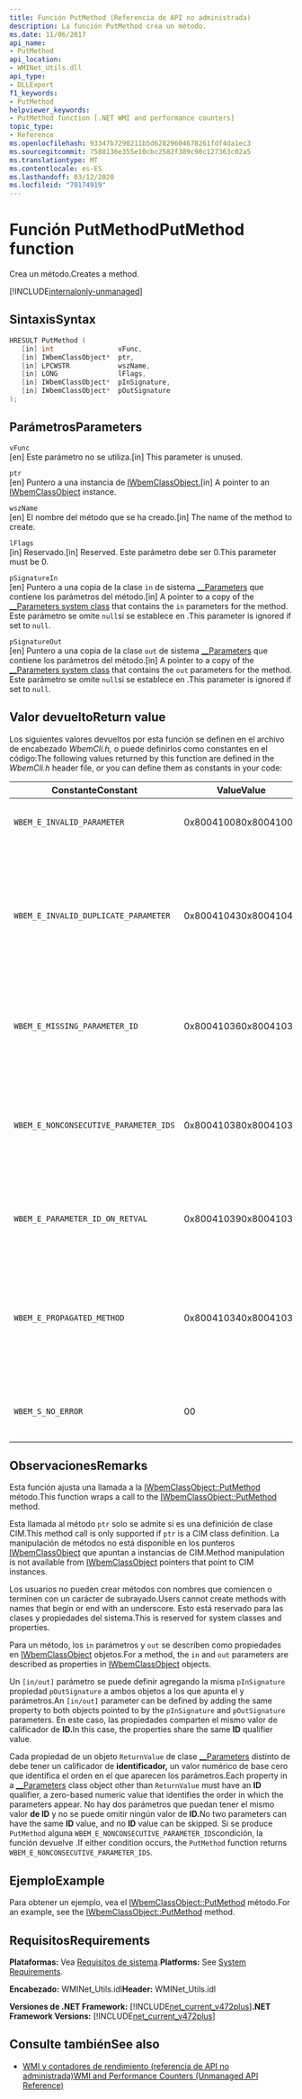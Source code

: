 ```yaml
---
title: Función PutMethod (Referencia de API no administrada)
description: La función PutMethod crea un método.
ms.date: 11/06/2017
api_name:
- PutMethod
api_location:
- WMINet_Utils.dll
api_type:
- DLLExport
f1_keywords:
- PutMethod
helpviewer_keywords:
- PutMethod function [.NET WMI and performance counters]
topic_type:
- Reference
ms.openlocfilehash: 93347b7290211b5d62829604678261fdf4da1ec3
ms.sourcegitcommit: 7588136e355e10cbc2582f389c90c127363c02a5
ms.translationtype: MT
ms.contentlocale: es-ES
ms.lasthandoff: 03/12/2020
ms.locfileid: "79174919"
---
```

# <a name="putmethod-function"></a><span data-ttu-id="45977-103">Función PutMethod</span><span class="sxs-lookup"><span data-stu-id="45977-103">PutMethod function</span></span>
<span data-ttu-id="45977-104">Crea un método.</span><span class="sxs-lookup"><span data-stu-id="45977-104">Creates a method.</span></span>

[!INCLUDE[internalonly-unmanaged](../../../../includes/internalonly-unmanaged.md)]

## <a name="syntax"></a><span data-ttu-id="45977-105">Sintaxis</span><span class="sxs-lookup"><span data-stu-id="45977-105">Syntax</span></span>  
  
```cpp  
HRESULT PutMethod (
   [in] int                vFunc,
   [in] IWbemClassObject*  ptr,
   [in] LPCWSTR            wszName,
   [in] LONG               lFlags,
   [in] IWbemClassObject*  pInSignature,
   [in] IWbemClassObject*  pOutSignature
);
```  

## <a name="parameters"></a><span data-ttu-id="45977-106">Parámetros</span><span class="sxs-lookup"><span data-stu-id="45977-106">Parameters</span></span>

`vFunc`  
<span data-ttu-id="45977-107">[en] Este parámetro no se utiliza.</span><span class="sxs-lookup"><span data-stu-id="45977-107">[in] This parameter is unused.</span></span>

`ptr`  
<span data-ttu-id="45977-108">[en] Puntero a una instancia de [IWbemClassObject.](/windows/desktop/api/wbemcli/nn-wbemcli-iwbemclassobject)</span><span class="sxs-lookup"><span data-stu-id="45977-108">[in] A pointer to an [IWbemClassObject](/windows/desktop/api/wbemcli/nn-wbemcli-iwbemclassobject) instance.</span></span>

`wszName`  
<span data-ttu-id="45977-109">[en] El nombre del método que se ha creado.</span><span class="sxs-lookup"><span data-stu-id="45977-109">[in] The name of the method to create.</span></span>

`lFlags`  
<span data-ttu-id="45977-110">[in] Reservado.</span><span class="sxs-lookup"><span data-stu-id="45977-110">[in] Reserved.</span></span> <span data-ttu-id="45977-111">Este parámetro debe ser 0.</span><span class="sxs-lookup"><span data-stu-id="45977-111">This parameter must be 0.</span></span>

`pSignatureIn`  
<span data-ttu-id="45977-112">[en] Puntero a una copia de la clase `in` de sistema [__Parameters](/windows/desktop/WmiSdk/--parameters) que contiene los parámetros del método.</span><span class="sxs-lookup"><span data-stu-id="45977-112">[in] A pointer to a copy of the [__Parameters system class](/windows/desktop/WmiSdk/--parameters) that contains the `in` parameters for the method.</span></span> <span data-ttu-id="45977-113">Este parámetro se omite `null`si se establece en .</span><span class="sxs-lookup"><span data-stu-id="45977-113">This parameter is ignored if set to `null`.</span></span>  

`pSignatureOut`  
<span data-ttu-id="45977-114">[en]  Puntero a una copia de la clase `out` de sistema [__Parameters](/windows/desktop/WmiSdk/--parameters) que contiene los parámetros del método.</span><span class="sxs-lookup"><span data-stu-id="45977-114">[in]  A pointer to a copy of the [__Parameters system class](/windows/desktop/WmiSdk/--parameters) that contains the `out` parameters for the method.</span></span> <span data-ttu-id="45977-115">Este parámetro se omite `null`si se establece en .</span><span class="sxs-lookup"><span data-stu-id="45977-115">This parameter is ignored if set to `null`.</span></span>

## <a name="return-value"></a><span data-ttu-id="45977-116">Valor devuelto</span><span class="sxs-lookup"><span data-stu-id="45977-116">Return value</span></span>

<span data-ttu-id="45977-117">Los siguientes valores devueltos por esta función se definen en el archivo de encabezado *WbemCli.h,* o puede definirlos como constantes en el código:</span><span class="sxs-lookup"><span data-stu-id="45977-117">The following values returned by this function are defined in the *WbemCli.h* header file, or you can define them as constants in your code:</span></span>

|<span data-ttu-id="45977-118">Constante</span><span class="sxs-lookup"><span data-stu-id="45977-118">Constant</span></span>  |<span data-ttu-id="45977-119">Value</span><span class="sxs-lookup"><span data-stu-id="45977-119">Value</span></span>  |<span data-ttu-id="45977-120">Descripción</span><span class="sxs-lookup"><span data-stu-id="45977-120">Description</span></span>  |
|---------|---------|---------|
| `WBEM_E_INVALID_PARAMETER` | <span data-ttu-id="45977-121">0x80041008</span><span class="sxs-lookup"><span data-stu-id="45977-121">0x80041008</span></span> | <span data-ttu-id="45977-122">Uno o más parámetros no son válidos.</span><span class="sxs-lookup"><span data-stu-id="45977-122">One or more parameters are not valid.</span></span> |
| `WBEM_E_INVALID_DUPLICATE_PARAMETER` | <span data-ttu-id="45977-123">0x80041043</span><span class="sxs-lookup"><span data-stu-id="45977-123">0x80041043</span></span> | <span data-ttu-id="45977-124">El `[in, out]` parámetro de método especificado en los objetos *pInSignature* y *pOutSignature* tiene calificadores diferentes.</span><span class="sxs-lookup"><span data-stu-id="45977-124">The `[in, out]` method parameter specified in both the *pInSignature* and *pOutSignature* objects have different qualifiers.</span></span>
| `WBEM_E_MISSING_PARAMETER_ID` | <span data-ttu-id="45977-125">0x80041036</span><span class="sxs-lookup"><span data-stu-id="45977-125">0x80041036</span></span> | <span data-ttu-id="45977-126">A un parámetro de método le falta la especificación del calificador **ID.**</span><span class="sxs-lookup"><span data-stu-id="45977-126">A method parameter is missing the specification of the **ID** qualifier.</span></span> |
| `WBEM_E_NONCONSECUTIVE_PARAMETER_IDS` | <span data-ttu-id="45977-127">0x80041038</span><span class="sxs-lookup"><span data-stu-id="45977-127">0x80041038</span></span> | <span data-ttu-id="45977-128">La serie de ID asignada a los parámetros del método no es consecutiva o no comienza en 0.</span><span class="sxs-lookup"><span data-stu-id="45977-128">The ID series that is assigned to the method parameters is not consecutive or does not start at 0.</span></span> |
| `WBEM_E_PARAMETER_ID_ON_RETVAL` | <span data-ttu-id="45977-129">0x80041039</span><span class="sxs-lookup"><span data-stu-id="45977-129">0x80041039</span></span> | <span data-ttu-id="45977-130">El valor devuelto para un método tiene un calificador **de identificador.**</span><span class="sxs-lookup"><span data-stu-id="45977-130">The return value for a method has an **ID** qualifier.</span></span> |
| `WBEM_E_PROPAGATED_METHOD` | <span data-ttu-id="45977-131">0x80041034</span><span class="sxs-lookup"><span data-stu-id="45977-131">0x80041034</span></span> | <span data-ttu-id="45977-132">Se ha intentado reutilizar un nombre de método existente de una clase primaria y las firmas no coinciden.</span><span class="sxs-lookup"><span data-stu-id="45977-132">An attempt was made to reuse an existing method name from a parent class, and the signatures did not match.</span></span> |
| `WBEM_S_NO_ERROR` | <span data-ttu-id="45977-133">0</span><span class="sxs-lookup"><span data-stu-id="45977-133">0</span></span> | <span data-ttu-id="45977-134">La llamada de función se realizó correctamente.</span><span class="sxs-lookup"><span data-stu-id="45977-134">The function call was successful.</span></span> |
  
## <a name="remarks"></a><span data-ttu-id="45977-135">Observaciones</span><span class="sxs-lookup"><span data-stu-id="45977-135">Remarks</span></span>

<span data-ttu-id="45977-136">Esta función ajusta una llamada a la [IWbemClassObject::PutMethod](/windows/desktop/api/wbemcli/nf-wbemcli-iwbemclassobject-putmethod) método.</span><span class="sxs-lookup"><span data-stu-id="45977-136">This function wraps a call to the [IWbemClassObject::PutMethod](/windows/desktop/api/wbemcli/nf-wbemcli-iwbemclassobject-putmethod) method.</span></span>

<span data-ttu-id="45977-137">Esta llamada al método `ptr` solo se admite si es una definición de clase CIM.</span><span class="sxs-lookup"><span data-stu-id="45977-137">This method call is only supported if `ptr` is a CIM class definition.</span></span> <span data-ttu-id="45977-138">La manipulación de métodos no está disponible en los punteros [IWbemClassObject](/windows/desktop/api/wbemcli/nn-wbemcli-iwbemclassobject) que apuntan a instancias de CIM.</span><span class="sxs-lookup"><span data-stu-id="45977-138">Method manipulation is not available from [IWbemClassObject](/windows/desktop/api/wbemcli/nn-wbemcli-iwbemclassobject) pointers that point to CIM instances.</span></span>

<span data-ttu-id="45977-139">Los usuarios no pueden crear métodos con nombres que comiencen o terminen con un carácter de subrayado.</span><span class="sxs-lookup"><span data-stu-id="45977-139">Users cannot create methods with names that begin or end with an underscore.</span></span> <span data-ttu-id="45977-140">Esto está reservado para las clases y propiedades del sistema.</span><span class="sxs-lookup"><span data-stu-id="45977-140">This is reserved for system classes and properties.</span></span>

<span data-ttu-id="45977-141">Para un método, los `in` parámetros y `out` se describen como propiedades en [IWbemClassObject](/windows/desktop/api/wbemcli/nn-wbemcli-iwbemclassobject) objetos.</span><span class="sxs-lookup"><span data-stu-id="45977-141">For a method, the `in` and `out` parameters are described as properties in [IWbemClassObject](/windows/desktop/api/wbemcli/nn-wbemcli-iwbemclassobject) objects.</span></span>

<span data-ttu-id="45977-142">Un `[in/out]` parámetro se puede definir agregando la misma `pInSignature` propiedad `pOutSignature` a ambos objetos a los que apunta el y parámetros.</span><span class="sxs-lookup"><span data-stu-id="45977-142">An `[in/out]` parameter can be defined by adding the same property to both objects pointed to by the `pInSignature` and `pOutSignature` parameters.</span></span> <span data-ttu-id="45977-143">En este caso, las propiedades comparten el mismo valor de calificador de **ID.**</span><span class="sxs-lookup"><span data-stu-id="45977-143">In this case, the properties share the same **ID** qualifier value.</span></span>

<span data-ttu-id="45977-144">Cada propiedad de un objeto `ReturnValue` de clase [__Parameters](/windows/desktop/WmiSdk/--parameters) distinto de debe tener un calificador de **identificador,** un valor numérico de base cero que identifica el orden en el que aparecen los parámetros.</span><span class="sxs-lookup"><span data-stu-id="45977-144">Each property in a [__Parameters](/windows/desktop/WmiSdk/--parameters) class object other than `ReturnValue` must have an **ID** qualifier, a zero-based numeric value that identifies the order in which the parameters appear.</span></span> <span data-ttu-id="45977-145">No hay dos parámetros que puedan tener el mismo valor **de ID** y no se puede omitir ningún valor de **ID.**</span><span class="sxs-lookup"><span data-stu-id="45977-145">No two parameters can have the same **ID** value, and no **ID** value can be skipped.</span></span> <span data-ttu-id="45977-146">Si se produce `PutMethod` alguna `WBEM_E_NONCONSECUTIVE_PARAMETER_IDS`condición, la función devuelve .</span><span class="sxs-lookup"><span data-stu-id="45977-146">If either condition occurs, the `PutMethod` function returns `WBEM_E_NONCONSECUTIVE_PARAMETER_IDS`.</span></span>

## <a name="example"></a><span data-ttu-id="45977-147">Ejemplo</span><span class="sxs-lookup"><span data-stu-id="45977-147">Example</span></span>

<span data-ttu-id="45977-148">Para obtener un ejemplo, vea el [IWbemClassObject::PutMethod](/windows/desktop/api/wbemcli/nf-wbemcli-iwbemclassobject-putmethod) método.</span><span class="sxs-lookup"><span data-stu-id="45977-148">For an example, see the [IWbemClassObject::PutMethod](/windows/desktop/api/wbemcli/nf-wbemcli-iwbemclassobject-putmethod) method.</span></span>

## <a name="requirements"></a><span data-ttu-id="45977-149">Requisitos</span><span class="sxs-lookup"><span data-stu-id="45977-149">Requirements</span></span>  
 <span data-ttu-id="45977-150">**Plataformas:** Vea [Requisitos de sistema](../../get-started/system-requirements.md).</span><span class="sxs-lookup"><span data-stu-id="45977-150">**Platforms:** See [System Requirements](../../get-started/system-requirements.md).</span></span>  
  
 <span data-ttu-id="45977-151">**Encabezado:** WMINet_Utils.idl</span><span class="sxs-lookup"><span data-stu-id="45977-151">**Header:** WMINet_Utils.idl</span></span>  
  
 <span data-ttu-id="45977-152">**Versiones de .NET Framework:** [!INCLUDE[net_current_v472plus](../../../../includes/net-current-v472plus.md)]</span><span class="sxs-lookup"><span data-stu-id="45977-152">**.NET Framework Versions:** [!INCLUDE[net_current_v472plus](../../../../includes/net-current-v472plus.md)]</span></span>  
  
## <a name="see-also"></a><span data-ttu-id="45977-153">Consulte también</span><span class="sxs-lookup"><span data-stu-id="45977-153">See also</span></span>

- [<span data-ttu-id="45977-154">WMI y contadores de rendimiento (referencia de API no administrada)</span><span class="sxs-lookup"><span data-stu-id="45977-154">WMI and Performance Counters (Unmanaged API Reference)</span></span>](index.md)

